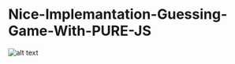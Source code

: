 # Nice-Implemantation-Guessing-Game-With-PURE-JS

![alt text](https://github.com/TheCodersDream/Nice-Implemantation-Guessing-Game-With-PURE-JS/blob/master/numberGuessingGame.gif)
